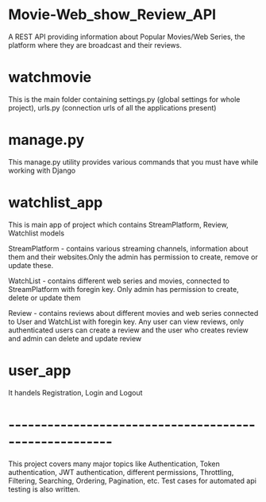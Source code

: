 # Movie-Web_show_Review_API
A REST API providing information about Popular Movies/Web Series, the platform where they are broadcast and their reviews.

# watchmovie
This is the main folder containing settings.py (global settings for whole project), urls.py (connection urls of all the applications present)

# manage.py
This manage.py utility provides various commands that you must have while working with Django

# watchlist_app
This is main app of project which contains StreamPlatform, Review, Watchlist models 

StreamPlatform - contains various streaming channels, information about them and their websites.Only the admin has permission to create, remove or update these.

WatchList - contains different web series and movies, connected to StreamPlatform with foregin key. Only admin has permission to create, delete or update them

Review - contains reviews about different movies and web series connected to User and WatchList with foregin key. Any user can view reviews, only authenticated users can          create a review and the user who creates review and admin can delete and update review

# user_app
It handels Registration, Login and Logout

# ------------------------------------------------------


This project covers many major topics like Authentication, Token authentication, JWT authentication, different permissions, Throttling, Filtering, Searching, Ordering, Pagination, etc. Test cases for automated api testing is also written.
